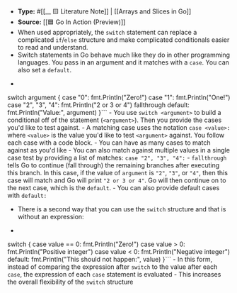 - **Type:** #[[__ 🟨 Literature Note]] | [[Arrays and Slices in Go]]
- **Source:** [[🟦 Go In Action (Preview)]]
- When used appropriately, the `switch` statement can replace a complicated `if`/`else` structure and make complicated conditionals easier to read and understand. 
- Switch statements in Go behave much like they do in other programming languages. You pass in an argument and it matches with a `case`. You can also set a `default`.
- ```javascript
switch argument {
  case "0":
    fmt.Println("Zero!")
  case "1":
    fmt.Println("One!")
  case "2", "3", "4":
    fmt.Println("2 or 3 or 4")
    fallthrough 
  default:
    fmt.Println("Value:", argument)
}```
    - You use `switch <argument>` to build a conditional off of the statement (`<argument>`). Then you provide the cases you'd like to test against.
    - A matching case uses the notation `case <value>:` where `<value>` is the value you'd like to test `<argument>` against. You follow each case with a code block.
    - You can have as many cases to match against as you'd like
    - You can also match against multiple values in a single case test by providing a list of matches: `case "2", "3", "4":`
    - `fallthrough` tells Go to continue (fall through) the remaining branches after executing this branch. In this case, if the value of `argument` is `"2"`, `"3"`, or `"4"`, then this case will match and Go will print `"2 or 3 or 4"`. Go will then continue on to the next case, which is the `default`.
    - You can also provide default cases with `default:`
- There is a second way that you can use the `switch` structure and that is without an expression:
- ```javascript
switch {
  case value == 0:
	fmt.Println("Zero!")
  case value > 0:
	fmt.Println("Positive integer")
  case value < 0:
	fmt.Println("Negative integer")
  default:
	fmt.Println("This should not happen:", value)
}```
    - In this form, instead of comparing the expression after `switch` to the value after each `case`, the expression of each `case` statement is evaluated
    - This increases the overall flexibility of the `switch` structure
